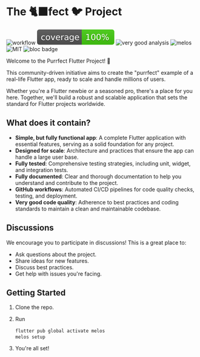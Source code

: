 # The 🐈‍⬛fect 🐦 Project
![workflow](https://github.com/JakesMD/The-Purrfect-Flutter-Project/actions/workflows/main.yml/badge.svg)
![coverage](coverage_badge.svg)
![very good analysis](https://img.shields.io/badge/style-very_good_analysis-B22C89.svg)
![melos](https://img.shields.io/badge/maintained%20with-melos-f700ff.svg?style=flat-square)
![MIT](https://img.shields.io/badge/license-MIT-blue.svg)
![bloc badge](https://tinyurl.com/bloc-library)

Welcome to the Purrfect Flutter Project! 🚀

This community-driven initiative aims to create the "purrfect" example of a real-life Flutter app, ready to scale and handle millions of users.

Whether you're a Flutter newbie or a seasoned pro, there's a place for you here. Together, we'll build a robust and scalable application that sets the standard for Flutter projects worldwide.

## What does it contain?
- **Simple, but fully functional app**: A complete Flutter application with essential features, serving as a solid foundation for any project.
- **Designed for scale**: Architecture and practices that ensure the app can handle a large user base.
- **Fully tested**: Comprehensive testing strategies, including unit, widget, and integration tests.
- **Fully documented**: Clear and thorough documentation to help you understand and contribute to the project.
- **GitHub workflows**: Automated CI/CD pipelines for code quality checks, testing, and deployment.
- **Very good code quality**: Adherence to best practices and coding standards to maintain a clean and maintainable codebase.

## Discussions

We encourage you to participate in discussions! This is a great place to:

- Ask questions about the project.
- Share ideas for new features.
- Discuss best practices.
- Get help with issues you're facing.

## Getting Started
1. Clone the repo.
2. Run

    ```
    flutter pub global activate melos
    melos setup
    ```
3. You're all set!